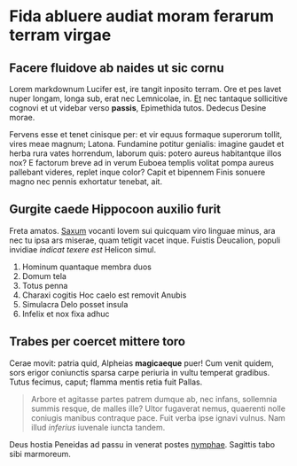 # Fida abluere audiat moram ferarum terram virgae

## Facere fluidove ab naides ut sic cornu

Lorem markdownum Lucifer est, ire tangit inposito terram. Ore et pes lavet nuper
longam, longa sub, erat nec Lemnicolae, in.
[Et](http://sumparvi.org/ossaquerecludit) nec tantaque sollicitive cognovi et ut
videbar verso **passis**, Epimethida tutos. Dedecus Desine morae.

Fervens esse et tenet cinisque per: et vir equus formaque superorum tollit,
vires meae magnum; Latona. Fundamine potitur genialis: imagine gaudet et herba
rura vates horrendum, laborum quis: potero aureus habitantque illos nox? E
factorum breve ad in verum Euboea templis volitat pompa aureus pallebant
videres, replet inque color? Capit et bipennem Finis sonuere magno nec pennis
exhortatur tenebat, ait.

## Gurgite caede Hippocoon auxilio furit

Freta amatos. [Saxum](http://horas-pericula.net/inprudens.php) vocanti Iovem sui
quicquam viro linguae minus, ara nec tu ipsa ars miserae, quam tetigit vacet
inque. Fuistis Deucalion, populi invidiae _indicat texere est_ Helicon simul.

1. Hominum quantaque membra duos
2. Domum tela
3. Totus penna
4. Charaxi cogitis Hoc caelo est removit Anubis
5. Simulacra Delo posset insula
6. Infelix et nox fixa adhuc

## Trabes per coercet mittere toro

Cerae movit: patria quid, Alpheias **magicaeque** puer! Cum venit quidem, sors
erigor coniunctis sparsa carpe periuria in vultu temperat gradibus. Tutus
fecimus, caput; flamma mentis retia fuit Pallas.

> Arbore et agitasse partes patrem dumque ab, nec infans, sollemnia summis
> resque, de malles ille? Ultor fugaverat nemus, quaerenti nolle coniugis
> manibus contraque pace. Fuit verba ipse ignavi vulnus. Nam illud _inferius_
> iuvenale iuncta tandem.

Deus hostia Peneidas ad passu in venerat postes
[nymphae](http://ullo-herbae.org/). Sagittis tabo sibi marmoreum.
